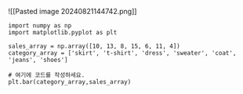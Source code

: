 
![[Pasted image 20240821144742.png]]


```
import numpy as np
import matplotlib.pyplot as plt

sales_array = np.array([10, 13, 8, 15, 6, 11, 4])
category_array = ['skirt', 't-shirt', 'dress', 'sweater', 'coat', 'jeans', 'shoes']

# 여기에 코드를 작성하세요.
plt.bar(category_array,sales_array)
```